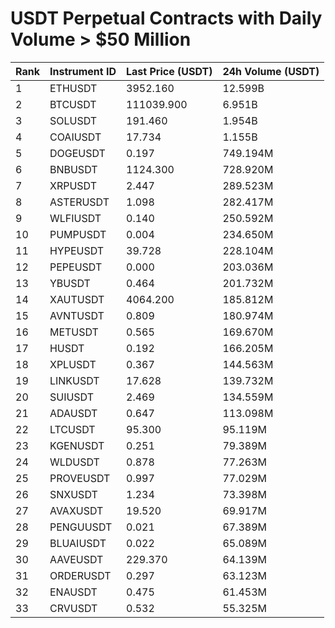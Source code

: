 # USDT Perpetual Contracts with Daily Volume > $50 Million

| Rank | Instrument ID | Last Price (USDT) | 24h Volume (USDT) |
|------|---------------|-------------------|-------------------|
| 1 | ETHUSDT | 3952.160 | 12.599B |
| 2 | BTCUSDT | 111039.900 | 6.951B |
| 3 | SOLUSDT | 191.460 | 1.954B |
| 4 | COAIUSDT | 17.734 | 1.155B |
| 5 | DOGEUSDT | 0.197 | 749.194M |
| 6 | BNBUSDT | 1124.300 | 728.920M |
| 7 | XRPUSDT | 2.447 | 289.523M |
| 8 | ASTERUSDT | 1.098 | 282.417M |
| 9 | WLFIUSDT | 0.140 | 250.592M |
| 10 | PUMPUSDT | 0.004 | 234.650M |
| 11 | HYPEUSDT | 39.728 | 228.104M |
| 12 | PEPEUSDT | 0.000 | 203.036M |
| 13 | YBUSDT | 0.464 | 201.732M |
| 14 | XAUTUSDT | 4064.200 | 185.812M |
| 15 | AVNTUSDT | 0.809 | 180.974M |
| 16 | METUSDT | 0.565 | 169.670M |
| 17 | HUSDT | 0.192 | 166.205M |
| 18 | XPLUSDT | 0.367 | 144.563M |
| 19 | LINKUSDT | 17.628 | 139.732M |
| 20 | SUIUSDT | 2.469 | 134.559M |
| 21 | ADAUSDT | 0.647 | 113.098M |
| 22 | LTCUSDT | 95.300 | 95.119M |
| 23 | KGENUSDT | 0.251 | 79.389M |
| 24 | WLDUSDT | 0.878 | 77.263M |
| 25 | PROVEUSDT | 0.997 | 77.029M |
| 26 | SNXUSDT | 1.234 | 73.398M |
| 27 | AVAXUSDT | 19.520 | 69.917M |
| 28 | PENGUUSDT | 0.021 | 67.389M |
| 29 | BLUAIUSDT | 0.022 | 65.089M |
| 30 | AAVEUSDT | 229.370 | 64.139M |
| 31 | ORDERUSDT | 0.297 | 63.123M |
| 32 | ENAUSDT | 0.475 | 61.453M |
| 33 | CRVUSDT | 0.532 | 55.325M |
